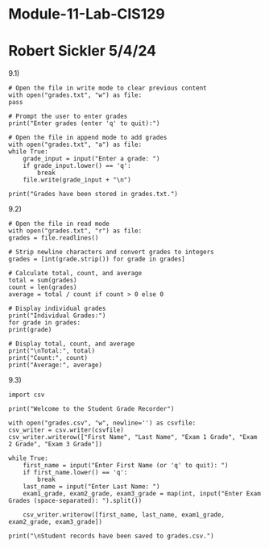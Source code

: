 # Module-11-Lab-CIS129
# Robert Sickler 5/4/24

9.1)

    # Open the file in write mode to clear previous content
    with open("grades.txt", "w") as file:
    pass

    # Prompt the user to enter grades
    print("Enter grades (enter 'q' to quit):")

    # Open the file in append mode to add grades
    with open("grades.txt", "a") as file:
    while True:
        grade_input = input("Enter a grade: ")
        if grade_input.lower() == 'q':
            break
        file.write(grade_input + "\n")

    print("Grades have been stored in grades.txt.")

9.2)

    # Open the file in read mode
    with open("grades.txt", "r") as file:
    grades = file.readlines()

    # Strip newline characters and convert grades to integers
    grades = [int(grade.strip()) for grade in grades]

    # Calculate total, count, and average
    total = sum(grades)
    count = len(grades)
    average = total / count if count > 0 else 0

    # Display individual grades
    print("Individual Grades:")
    for grade in grades:
    print(grade)

    # Display total, count, and average
    print("\nTotal:", total)
    print("Count:", count)
    print("Average:", average)

9.3)

    import csv

    print("Welcome to the Student Grade Recorder")

    with open("grades.csv", "w", newline='') as csvfile:
    csv_writer = csv.writer(csvfile)
    csv_writer.writerow(["First Name", "Last Name", "Exam 1 Grade", "Exam 2 Grade", "Exam 3 Grade"])
    
    while True:
        first_name = input("Enter First Name (or 'q' to quit): ")
        if first_name.lower() == 'q':
            break
        last_name = input("Enter Last Name: ")
        exam1_grade, exam2_grade, exam3_grade = map(int, input("Enter Exam Grades (space-separated): ").split())
        
        csv_writer.writerow([first_name, last_name, exam1_grade, exam2_grade, exam3_grade])

    print("\nStudent records have been saved to grades.csv.")
